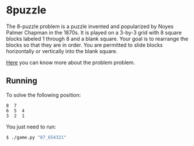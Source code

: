# 8puzzle

The 8-puzzle problem is a puzzle invented and popularized by Noyes Palmer Chapman in the 1870s.
It is played on a 3-by-3 grid with 8 square blocks labeled 1 through 8 and a blank square.
Your goal is to rearrange the blocks so that they are in order.
You are permitted to slide blocks horizontally or vertically into the blank square.

[Here](https://www.cs.princeton.edu/courses/archive/spr10/cos226/assignments/8puzzle.html) you can know more about the problem problem.


## Running

To solve the following position:
```
8  7
6  5  4
3  2  1
```

You just need to run:
```sh
$ ./game.py "87_654321"
```

